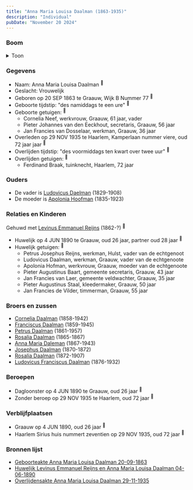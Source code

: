 ```yaml
---
title: "Anna Maria Louisa Daalman (1863-1935)"
description: "Individual"
pubDate: "November 20 2024"
---
```


### Boom
<details><summary>Toon</summary>

![test](https://www.plantuml.com/plantuml/svg/ZPDFJzj04CNl-ob6S6XxGFAVXjfH56Y2Kq0q84fxZSRsa6optersrqGHodVl1Bj9K573pPgT7V_clRVdpgFrTQM4cqkzG8iLv5ZCfzRKkXmQPInuYzhn4MalPh8aAAGj53NVL2ty2YggShAkAJbFbenVBKZiJIqKEWVF0W06nfPa7sQoc6johjUhKEf-7sAn5k83tBtyoedcnj5DNPedMTGEBf1KXVe8qC5L40HH2d2SnQFEQC23dnybgN8DlMwE-MgI6-yLTViGmUtm0SA4kozhvVnUevlNIarGbvF26kTompXy8mpX-kSOmZH8u9j5h9SCrj9yNR0cMY9S6lFu2YPXcD4WYxFuFp0fZ6z_CKpSuG7QavREqM6YjDaXZU9_W7hT9PMbr5DkYqEuo8OyllFbXMl4N640nqfEPtv5Ifabiwr5Azx9ITiXsWLsXVOc5_WeYbAntLzhXEzeMO4RKqk7x0hkkyBDi7Nqi21H03-oEqO-tQvsK8seLJ7Tg8Xe5LMRvFpD2pr9pMd9AgQgIS4zoT_QRVdYv3sfkHflCdCQmSTFxutD6PozRSld9av96cnTIS8tNObshYIXQ6bt1N5EkkJ7-WS0)
</details>

### Gegevens
- Naam: Anna Maria Louisa Daalman <sup><a href="../s00384/" style="text-decoration:none" title="Geboorteakte Anna Maria Louisa Daalman 20-09-1863">:link:</a></sup>
- Geslacht: Vrouwelijk
- Geboren op 20 SEP 1863 te Graauw, Wijk B Nummer 77 <sup><a href="../s00384/" style="text-decoration:none" title="Geboorteakte Anna Maria Louisa Daalman 20-09-1863">:link:</a></sup>
- Geboorte tijdstip: "des namiddags te een ure" <sup><a href="../s00384/" style="text-decoration:none" title="Geboorteakte Anna Maria Louisa Daalman 20-09-1863">:link:</a></sup>
- Geboorte getuigen: <sup><a href="../s00384/" style="text-decoration:none" title="Geboorteakte Anna Maria Louisa Daalman 20-09-1863">:link:</a></sup>
  - Cornelia Neef, werkvrouw, Graauw, 61 jaar, vader
  - Pieter Johannes van den Eeckhout, secretaris, Graauw, 56 jaar
  - Jan Francies van Dosselaar, werkman, Graauw, 36 jaar
- Overleden op 29 NOV 1935 te Haarlem, Kamperlaan nummer viere, oud 72 jaar jaar <sup><a href="../s00408/" style="text-decoration:none" title="Overlijdensakte Anna Maria Louisa Daalman 29-11-1935">:link:</a></sup>
- Overlijden tijdstip: "des voormiddags ten kwart over twee uur" <sup><a href="../s00408/" style="text-decoration:none" title="Overlijdensakte Anna Maria Louisa Daalman 29-11-1935">:link:</a></sup>
- Overlijden getuigen: <sup><a href="../s00408/" style="text-decoration:none" title="Overlijdensakte Anna Maria Louisa Daalman 29-11-1935">:link:</a></sup>
  - Ferdinand Braak, tuinknecht, Haarlem, 72 jaar

### Ouders
- De vader is [Ludovicus Daelman](../i00029/) (1829-1908)
- De moeder is [Apolonia Hoofman](../i00028/) (1835-1923)

### Relaties en Kinderen

Gehuwd met [Levinus Emmanuel Reijns](../i00238/) (1862-?) <sup><a href="../s00396/" style="text-decoration:none" title="Huwelijk Levinus Emmanuel Reijns en Anna Maria Louisa Daalman 04-06-1890">:link:</a></sup>
- Huwelijk op 4 JUN 1890 te Graauw, oud 26 jaar, partner oud 28 jaar <sup><a href="../s00396/" style="text-decoration:none" title="Huwelijk Levinus Emmanuel Reijns en Anna Maria Louisa Daalman 04-06-1890">:link:</a></sup>
- Huwelijk getuigen:  <sup><a href="../s00396/" style="text-decoration:none" title="Huwelijk Levinus Emmanuel Reijns en Anna Maria Louisa Daalman 04-06-1890">:link:</a></sup>
  - Petrus Josephus Reijns, werkman, Hulst, vader van de echtgenoot
  - Ludovicus Daalman, werkman, Graauw, vader van de echtgenoote
  - Apolonia Hofman, werkvrouw, Graauw, moeder van de echtgenoote
  - Pieter Augustinus Baart, gemeente secretaris, Graauw, 43 jaar
  - Jan Francies van Laer, gemeente veldwachter, Graauw, 35 jaar
  - Pieter Augustinus Staal, kleedermaker, Graauw, 50 jaar
  - Jan Francies de Vilder, timmerman, Graauw, 55 jaar

### Broers en zussen
- [Cornelia Daalman](../i00226/) (1858-1942)
- [Franciscus Daalman](../i00227/) (1859-1945)
- [Petrus Daalman](../i00228/) (1861-1957)
- [Rosalia Daalman](../i00230/) (1865-1867)
- [Anna Maria Daleman](../i00231/) (1867-1943)
- [Josephus Daalman](../i00232/) (1870-1872)
- [Rosalia Daalman](../i00233/) (1872-1907)
- [Ludovicus Franciscus Daalman](../i00234/) (1876-1932)

### Beroepen
- Dagloonster op 4 JUN 1890 te Graauw, oud 26 jaar <sup><a href="../s00396/" style="text-decoration:none" title="Huwelijk Levinus Emmanuel Reijns en Anna Maria Louisa Daalman 04-06-1890">:link:</a></sup>
- Zonder beroep op 29 NOV 1935 te Haarlem, oud 72 jaar <sup><a href="../s00408/" style="text-decoration:none" title="Overlijdensakte Anna Maria Louisa Daalman 29-11-1935">:link:</a></sup>

### Verblijfplaatsen
- Graauw  op 4 JUN 1890, oud 26 jaar  <sup><a href="../s00396/" style="text-decoration:none" title="Huwelijk Levinus Emmanuel Reijns en Anna Maria Louisa Daalman 04-06-1890">:link:</a></sup>
- Haarlem Sirius huis nummert zeventien op 29 NOV 1935, oud 72 jaar  <sup><a href="../s00408/" style="text-decoration:none" title="Overlijdensakte Anna Maria Louisa Daalman 29-11-1935">:link:</a></sup>

### Bronnen lijst
- [Geboorteakte Anna Maria Louisa Daalman 20-09-1863](../s00384/)
- [Huwelijk Levinus Emmanuel Reijns en Anna Maria Louisa Daalman 04-06-1890](../s00396/)
- [Overlijdensakte Anna Maria Louisa Daalman 29-11-1935](../s00408/)